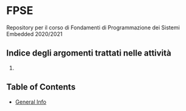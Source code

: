 # FPSE
Repository per il corso di Fondamenti di Programmazione dei Sistemi Embedded 2020/2021

## Indice degli argomenti trattati nelle attività
1. 



## Table of Contents
* [General Info](#FPSE/Attività1/)

<!-- * [License](#license) -->

